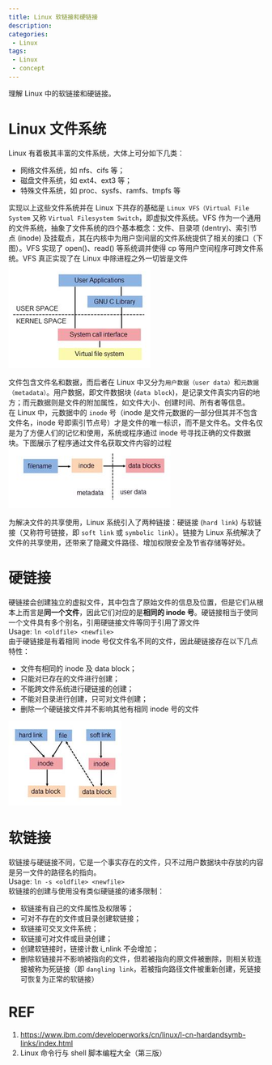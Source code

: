 ```yaml
---
title: Linux 软链接和硬链接
description: 
categories:
 - Linux
tags:
 - Linux
 - concept
---
```


理解 Linux 中的软链接和硬链接。  

<!-- more -->

# Linux 文件系统  
Linux 有着极其丰富的文件系统，大体上可分如下几类：  
* 网络文件系统，如 nfs、cifs 等；  
* 磁盘文件系统，如 ext4、ext3 等；  
* 特殊文件系统，如 proc、sysfs、ramfs、tmpfs 等  
  
实现以上这些文件系统并在 Linux 下共存的基础是 `Linux VFS（Virtual File System` 又称 `Virtual Filesystem Switch`，即虚拟文件系统。VFS 作为一个通用的文件系统，抽象了文件系统的四个基本概念：文件、目录项 (dentry)、索引节点 (inode) 及挂载点，其在内核中为用户空间层的文件系统提供了相关的接口（下图）。VFS 实现了 open()、read() 等系统调并使得 cp 等用户空间程序可跨文件系统。VFS 真正实现了在 Linux 中除进程之外一切皆是文件  
![vfs](/img/2018-06-24-soft-and-hard-link/vfs.jpg)  
  
文件包含文件名和数据，而后者在 Linux 中又分为`用户数据（user data）`和`元数据（metadata）`。用户数据，即文件数据块 (`data block`)，是记录文件真实内容的地方；而元数据则是文件的附加属性，如文件大小、创建时间、所有者等信息。  
在 Linux 中，元数据中的 `inode` 号（inode 是文件元数据的一部分但其并不包含文件名，inode 号即索引节点号）才是文件的唯一标识，而不是文件名。文件名仅是为了方便人们的记忆和使用，系统或程序通过 inode 号寻找正确的文件数据块。下图展示了程序通过文件名获取文件内容的过程  
![inode](/img/2018-06-24-soft-and-hard-link/inode.jpg)  
  
为解决文件的共享使用，Linux 系统引入了两种链接：硬链接 (`hard link`) 与软链接（又称符号链接，即 `soft link` 或 `symbolic link`）。链接为 Linux 系统解决了文件的共享使用，还带来了隐藏文件路径、增加权限安全及节省存储等好处。  
  
# 硬链接  
硬链接会创建独立的虚拟文件，其中包含了原始文件的信息及位置，但是它们从根本上而言是**同一个文件**，因此它们对应的是**相同的 inode 号**。硬链接相当于使同一个文件具有多个别名，引用硬链接文件等同于引用了源文件  
Usage: `ln <oldfile> <newfile>`  
由于硬链接是有着相同 inode 号仅文件名不同的文件，因此硬链接存在以下几点特性：  
* 文件有相同的 inode 及 data block；  
* 只能对已存在的文件进行创建；  
* 不能跨文件系统进行硬链接的创建；  
* 不能对目录进行创建，只可对文件创建；  
* 删除一个硬链接文件并不影响其他有相同 inode 号的文件  
  
![link](/img/2018-06-24-soft-and-hard-link/link.jpg)  
  
# 软链接  
软链接与硬链接不同，它是一个事实存在的文件，只不过用户数据块中存放的内容是另一文件的路径名的指向。  
Usage: `ln -s <oldfile> <newfile>`  
软链接的创建与使用没有类似硬链接的诸多限制：  
* 软链接有自己的文件属性及权限等；  
* 可对不存在的文件或目录创建软链接；  
* 软链接可交叉文件系统；  
* 软链接可对文件或目录创建；  
* 创建软链接时，链接计数 i_nlink 不会增加；  
* 删除软链接并不影响被指向的文件，但若被指向的原文件被删除，则相关软连接被称为死链接（即 `dangling link`，若被指向路径文件被重新创建，死链接可恢复为正常的软链接）  
  
# REF  
1. https://www.ibm.com/developerworks/cn/linux/l-cn-hardandsymb-links/index.html  
2. Linux 命令行与 shell 脚本编程大全（第三版）
